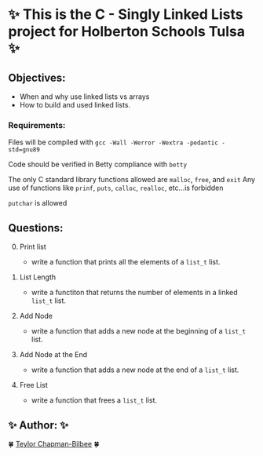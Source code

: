 # :sparkles: This is the C - Singly Linked Lists project for Holberton Schools Tulsa :sparkles:

## Objectives:

* When and why use linked lists vs arrays
* How to build and used linked lists.

### Requirements:

Files will be compiled with ```gcc -Wall -Werror -Wextra -pedantic -std=gnu89```

Code should be verified in Betty compliance with ```betty```

The only C standard library functions allowed are ```malloc```, ```free```, and ```exit```
Any use of functions like ```prinf```, ```puts```, ```calloc```, ```realloc```, etc...is forbidden

```putchar``` is  allowed

## Questions:

0. Print list
    * write a function that prints all the elements of a ```list_t``` list.

1. List Length
    * write a functiton that returns the number of elements in a linked ```list_t``` list.
    
2. Add Node
    * write a function that adds a new node at the beginning of a ```list_t``` list.

3. Add Node at the End
    * write a function that adds a new node at the end of a ```list_t``` list.

4. Free List
    * write a function that frees a ```list_t``` list.

## :sparkles: Author: :sparkles:
:four_leaf_clover: [Teylor Chapman-Bilbee](https://github.com/teylorchapman/) :four_leaf_clover:
